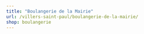```yaml
---
title: "Boulangerie de la Mairie"
url: /villers-saint-paul/boulangerie-de-la-mairie/
shop: boulangerie
---
```

